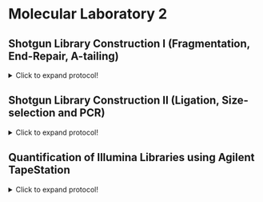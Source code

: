 # Molecular Laboratory 2

## Shotgun Library Construction I (Fragmentation, End-Repair, A-tailing)

<details>
  <summary>Click to expand protocol!</summary>

>Here we will start building an NGS library of genomic double-stranded DNA (dsDNA) for eight samples using starting amounts of 500 ng dsDNA and NEBNext Master Mixes. 

**Materials**

* NEBNext dsDNA Fragmentase kit (M0348S/L)
* Serapure magnetic bead solution (from Unit 1)
* Magnetic Bead Rack
* NEBNext End Repair Module (E6050)
* NEBNext dA-tailing Module (E6053)  
* 1.5 mL microcentrifuge tubes
* PCR-grade water
* Fresh 70% ethanol
* 10 mM Tris (DNA Storage Buffer from Unit 1)
* PCR tubes
* Thermal cycler, water bath, or heat block  

**Protocol**
  
1. Set a heat block or water bath to 37 C.
   
2. Using the DNA extractions from Unit 1, we are now going to prepare the DNA for library construction. First, we need to prepare 500 ng from the DNA isolates and then adjust the volumes with water so that all samples have 60 uL for the fragmentation step. I use a spreadsheet with four columns to do this: 
  
Sample ID | Qubit concentration (ng/uL)  | uL needed for 500 ng | uL of water to add
------------ | -------------  | ------------- | -------------
Sample 1 | 10.0 | 50.0  | 10.0
Sample 2 | 18.5  | 27.0 | 33.0
Sample 3 | 33.2  | 15.1 | 44.9
Sample 4 | 80.0  | 6.3  | 53.7

> The third column is the second column value divided by 500 and the fourth column is 60 minus the third column value

3. In 1.5 mL microcentrifuge tubes, prepare the following recipe for all eight samples: 
  * 4 uL Fragmentase Buffer
  * 2 uL Fragmentase
  * 60 uL extracted DNA

4. Place the 1.5 mL tubes in the 37 C heat block/water bath for 25 minutes. 
  
5. Remove Serapure magnetic bead solution from 4 C storage and agitate/vortex so that beads are suspended in the solution. It should look the same as when we made the beads in Unit 1. 
  
6. Remove the fragmented DNA samples from the 37 C incubation and add 126 uL of Serapure beads to each sample. This is a 1.8X concentration.   

7. After adding the Serapure beads incubate at room temperature for 5 mins.

8. Place 1.5 mL tube on magnet rack. Allow beads to seperate (~5 min)

9. Remove supernatent with a P1000 pipetter and discard. Remove any remaining supernatent with a P100 or P200 pipetter.

10. Add 500 uL of 70% ethanol and let stand for 1 min (Wash No. 1)

11. Remove supernatent as in Step 13.

12. Add 500 uL of 70% ethanol and let stand for 1 min (Wash No. 2)
  
13. Remove supernatent as in Step 13.
  
14. Allow beads to sit until there is no residual ethanol on the sides of the tube. This usually takes about 2-3 mins. 

15. Add 31 uL 10 mM Tris to dried beads and resuspend the beads in solution by removing the tube from the magnet rack. This may require gently flicking the tube to get the beads back into solution. You may then need to centrifuge the tube to return the beads to the solution to the bottom of the tube. 

16. Place 1.5 mL tube on magnet rack. Allow beads to seperate (~5 min)
>The purified fragmented DNA is now in the supernatent. 

17. Transfer 30 uL of fragmented DNA into clean PCR tubes. We will now begin the End-repair reactions. 
  
18. To each tube with 30 uL of fragmented DNA, add the following: 
  * 2.5 uL 10X End-repair Buffer
  * 1.25 uL End-repair enzyme
  * 6.25 uL PCR-grade water

19. Mix each reaction by pippeting gently up and down and then spin down in a mini-centrifuge.

20. Transfer the PCR tubes to a thermal cycler and run the 'End-repair' program which will keep the samples at 20 C for 30 minutes. 
  
21. Once complete, remove the PCR tubes from the thermal cylcer and transfer each sample (~40 uL) to new 1.5 mL tubes and add 72 uL of Serapure magnetic bead solution. This is a 1.8X concentration.
  
22. After adding the Serapure beads incubate at room temperature for 5 mins.

23. Place 1.5 mL tube on magnet rack. Allow beads to seperate (~5 min)

24. Remove supernatent with a P1000 pipetter and discard. Remove any remaining supernatent with a P100 or P200 pipetter.

25. Add 500 uL of 70% ethanol and let stand for 1 min (Wash No. 1)

26. Remove supernatent as in Step 13.

27. Add 500 uL of 70% ethanol and let stand for 1 min (Wash No. 2)
  
28. Remove supernatent as in Step 13.
  
29. Allow beads to sit until there is no residual ethanol on the sides of the tube. This usually takes about 2-3 mins. 

30. Add 31 uL 10 mM Tris to dried beads and resuspend the beads in solution by removing the tube from the magnet rack. This may require gently flicking the tube to get the beads back into solution. You may then need to centrifuge the tube to return the beads to the solution to the bottom of the tube. 

31. Place 1.5 mL tube on magnet rack. Allow beads to seperate (~5 min)
>The purified End-repaired DNA is now in the supernatent.   

32. Transfer 30 uL of fragmented DNA into clean PCR tubes. We will now begin the dA-tail reactions. 

33. To each tube with 30 uL of end-repaired DNA, add the following: 
  * 1.25 uL 10X dA-tailing Buffer
  * 0.75 uL Klenow fragment
  * 8 uL PCR-grade water 

34. Mix each reaction by pippeting gently up and down and then spin down in a mini-centrifuge.

35. Transfer the PCR tubes to a thermal cycler and run the 'A-tailing' program which will keep the samples at 37 C for 30 minutes. 
  
36. Once complete, remove the PCR tubes from the thermal cylcer and transfer each sample (~40 uL) to new 1.5 mL tubes and add 72 uL of Serapure magnetic bead solution. This is a 1.8X concentration.
  
37. After adding the Serapure beads incubate at room temperature for 5 mins.

38. Place 1.5 mL tube on magnet rack. Allow beads to seperate (~5 min)

39. Remove supernatent with a P1000 pipetter and discard. Remove any remaining supernatent with a P100 or P200 pipetter.

40. Add 500 uL of 70% ethanol and let stand for 1 min (Wash No. 1)

41. Remove supernatent as in Step 13.

42. Add 500 uL of 70% ethanol and let stand for 1 min (Wash No. 2)
  
43. Remove supernatent as in Step 13.
  
44. Allow beads to sit until there is no residual ethanol on the sides of the tube. This usually takes about 2-3 mins. 

45. Add 26 uL 10 mM Tris to dried beads and resuspend the beads in solution by removing the tube from the magnet rack. This may require gently flicking the tube to get the beads back into solution. You may then need to centrifuge the tube to return the beads to the solution to the bottom of the tube. 

46. Place 1.5 mL tube on magnet rack. Allow beads to seperate (~5 min)
>The purified dA-tailed DNA is now in the supernatent.
  
47. Transfer 25 uL of fragmented DNA into clean PCR tubes. These will be used for ligation in the next module. 
  
</details>

## Shotgun Library Construction II (Ligation, Size-selection and PCR)

<details>
  <summary>Click to expand protocol!</summary>

>Here we will finish building an NGS library of genomic double-stranded DNA (dsDNA) for the eight samples processed last time in the molecular lab. 

**Materials**

* 1.0M TRIS
* 5.0M NaCl 
* 0.5M EDTA
* Purified dA-tailed reactions
* Adapter Oligonucleotides (Indexed + Universal)
* NEBNext Quick Ligation Module (E6056)
* NEBNext Q5 HotStart HiFi PCR Master Mix (M0543)
* Illumina TruSeq primers
* Serapure magnetic bead solution
* Fresh 70% Ethanol
* Nuclease-free water
* Magnetic tube rack
* Blue Pippin (Sage Science)
* 2% Agarose cartridge w/ internal standard for Blue Pippin
* Thermal cycler
* 1.5 mL microcentrifuge tubes
* 50 mL conical (falcon) tube for the annealing buffer

**Protocol**

1. We will start by constructing our own adapters that will be used to barcode (=index) each of the eight dA-tailed reactions. First, we need to make the annealing buffer. In a 50 mL conical tube mix the following: 
  * 5 mL 1M TRIS
  * 5 mL 5M NaCl
  * 1 mL 0.5M EDTA
  * 39 mL nuclease-free water
>This is your annealing buffer

2. Turn a heat block to 95 C (if using a water bath use extra care as this is obviously quite hot)
  
3. In clean 1.5 mL tubes combine the following for as many indexes as you have:
  * 10 uL 100 uM Oligo 1 (Indexed)
  * 10 uL 100 uM Oligo 2 (Universal)
  * 5 uL Annealing Buffer
  * 25 uL nuclease-free water 
  >This should create 40 uM adapter working stocks

Illumina adapters look like this (5' to 3'): 
  
```
Indexed:    P*GATCGGAAGAGCACACGTCTGAACTCCAGTCACATCACGATCTCGTATGCCGTCTTCTGCTTG
Universal:  AATGATACGGCGACCACCGAGATCTACACTCTTTCCCTACACGACGCTCTTCCGATC*T    
```
  
4. Spin down and place the 1.5 mL adapter tubes on the 95 C heat block. Let sit at 95 C for 1 min and then turn off the heat block and allow it to return to room temperature over 30 to 45 minutes. 
>The goal here is to slowly decrease the heat (~1 C per minute) to allow the adapter oligos to anneal to one another.

5. Once back to room temperature, remove from the heat block (and if not using right away) store at -20 C.  
  
6. To make 1 uM concentrations for use in the ligation step below, combine the following in a clean 1.5 mL tube:
   * 2.5 uL of 40 uM annealed adapter solution
   * 97.5 ul nuclease-free water
  
7. To each tube with 25 uL of dA-tailed DNA, add the following: 
  * 2.5 uL 5X Ligation Buffer
  * 1.25 uL T4 DNA Ligase
  * 2.5 uL 1 uM Illumina adapter (made previously).  

I like to keep track of which barcodes were used on which samples as follows: 
  
Sample ID | Index  | Barcode ID 
------------ | -------------  | ------------- 
Sample 1 | 1  | ATCACG  
Sample 2 | 2  | CGATGT 
Sample 3 | 3  | TTAGGC 
Sample 4 | 4  | TGACCA  
  
8. Mix each reaction by pippeting gently up and down and then spin down in a mini-centrifuge.

9. Transfer the PCR tubes to a thermal cycler and run the 'Ligation' program which will keep the samples at 20 C for 15 minutes.  
>Following ligation, your samples will all be uniquely barcoded and can be separated bioinformatically, so it is safe to now combine them into a single pool. 
  
10. Pool all eight samples together in a single 1.5 mL tube. This should result in a total volume of ~240 uL.
  
11. Add 400 uL of Serapure bead solution to the pooled sample and mix. 
  
12. After adding the Serapure beads incubate at room temperature for 5 mins.

13. Place 1.5 mL tube on magnet rack. Allow beads to seperate (~5 min)

14. Remove supernatent with a P1000 pipetter and discard. Remove any remaining supernatent with a P100 or P200 pipetter.

15. Add 500 uL of 70% ethanol and let stand for 1 min (Wash No. 1)

16. Remove supernatent as in Step 13.

17. Add 500 uL of 70% ethanol and let stand for 1 min (Wash No. 2)
  
18. Remove supernatent as in Step 13.
  
19. Allow beads to sit until there is no residual ethanol on the sides of the tube. This usually takes about 2-3 mins. 

20. Add 31 uL 10 mM Tris to dried beads and resuspend the beads in solution by removing the tube from the magnet rack. This may require gently flicking the tube to get the beads back into solution. You may then need to centrifuge the tube to return the beads to the solution to the bottom of the tube. 

21. Place 1.5 mL tube on magnet rack. Allow beads to seperate (~5 min)
>The purified pooled, ligated sample is now ready for size selection.

22. Transfer 30 uL of ligated sample into a clean 1.5 mL tube.
  
23. Assemble (1) sample (~30 uL), (2) Blue Pippin cartridge, and (3) Blue Pippin size standard. Take them to the Blue Pippin. 
  
24. Mix 10 uL of Blue Pippin size standad with the 30 uL cleaned, pooled ligations. 
  
25. Turn on Blue Pippin and let software load. Select the 2% internal standard template and enter sample names accordingly. 
  
26. Follow the steps for cartridge preparation and device calibration listed in the Blue Pippin [manual](https://web.uri.edu/gsc/files/BluePippin-Operations-Manual-v58-CD81.pdf)

27. Set the machine to size select between 438 and 538 base pairs in size. 
  
28. Allow the Blue Pippin to run, this should take ~1.5 hours. 
  
29. Remove the size-selected sample from the Blue Pippin Cartridge Sample Well(s) and place in a clean 1.5 mL tube. 
  
30. Prepare a PCR Master Mix with the following recipe: 
    * 6 uL PCR-grade water (96 uL for 16 rxns)
    * 1 uL TruSeq primer 1 (16 uL for 16 rxns)
    * 1 uL TruSeq primer 2 (16 uL for 16 rxns)
    * 10 uL Q5 PCR Master Mix (160 uL for 16 rxns)

Illumina TruSeq pimer sequences are (5' to 3'): 
  
```
Primer 1: AAT GAT ACG GCG ACC ACC GAG A
Primer 2: CAA GCA GAA GAC GGC ATA CGA G
```
  
31. Alliquot 18 uL the master mix into 16 clean PCR tubes and then add 2 uL of Blue Pippin size-selected sample to 15 of the tubes. The 16th PCR tube will be our negative control.

32. Mix and spin down the samples, then run using the 'Ilumina-PCR' program on the thermal cycler. 
  
33. Once completed, pool all of the PCRs into a single 1.5 mL tube (except the negative control). Add 540 uL of SearPure bead solution to the 1.5 mL tube. This is a 1.8X concentration. 

34. After adding the Serapure beads incubate at room temperature for 5 mins.

35. Place 1.5 mL tube on magnet rack. Allow beads to seperate (~5 min)

36. Remove supernatent with a P1000 pipetter and discard. Remove any remaining supernatent with a P100 or P200 pipetter.

37. Add 500 uL of 70% ethanol and let stand for 1 min (Wash No. 1)

38. Remove supernatent as in Step 13.

39. Add 500 uL of 70% ethanol and let stand for 1 min (Wash No. 2)
  
40. Remove supernatent as in Step 13.
  
41. Allow beads to sit until there is no residual ethanol on the sides of the tube. This usually takes about 2-3 mins. 

42. Add 16 uL 10 mM Tris to dried beads and resuspend the beads in solution by removing the tube from the magnet rack. This may require gently flicking the tube to get the beads back into solution. You may then need to centrifuge the tube to return the beads to the solution to the bottom of the tube. 

43. Place 1.5 mL tube on magnet rack. Allow beads to seperate (~5 min)
>The cleaned, enriched Illumina library is now ready for quantification.

44. Transfer 15 uL of the shotgun Illumina library into a clean 1.5 mL tube.  
  
</details>

## Quantification of Illumina Libraries using Agilent TapeStation

<details>
  <summary>Click to expand protocol!</summary>

  >We will now find out if our Illumina library construction has been successful using the Agilent TapeStation. 

**Materials**

* Cleaned, pooled, size-selected and PCR-enriched Illumina library 
* Agilent TapeStation
* Agilent D1000 Tape cartridge
* Agilent D1000 Sample Buffer
* Agilent D1000 Ladder
* TapeStation vortex (IKA)
* TapeStation loading tubes
* TapeStation pippette tips and pippetter

**Protocol**
>This is taken (more or less) directly from the Agilent TapeStation D1000 [protocol](https://www.agilent.com/cs/library/usermanuals/public/ScreenTape_D1000_QG.pdf)  
  
1. Turn on TapeStation System and connected computer. 

2. Launch the TapeStation Controller Software (icon on desktop)
  
3. Load D1000 ScreenTape into device and loading tips
  
4. Allow reagents (Buffer and Ladder) to sit at room temperature for 30 minutes prior to use. 
  
5. Vortex Buffer and spin down before use. 
  
6. Mix 3 uL Buffer with 1 uL Ladder in a clean TapeStation tube. 
  
7. Mix 3 uL Buffer with 1 uL enriched Illumina Library
  
8. Spin ladder and sample down in a mini-centrifuge. 
  
9. Vortex using IKA vortexer at 2000 rpm for 1 minute. 
  
10. Again, spin ladder and sample down in a mini-centrifuge.
  
11. Load samples into the TapeStation instrument.
  
12. Select the required samples on the TapeStation Controller. 
  
13. Click 'Start' and specify a filename with which to save results. 
  
</details>
